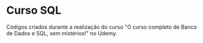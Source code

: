 # Curso SQL

Códigos criados durante a realização do curso "O curso completo de Banco de Dados e SQL, sem mistérios!" no Udemy.
